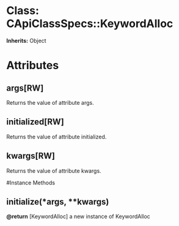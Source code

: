 # Class: CApiClassSpecs::KeywordAlloc
**Inherits:** Object
    



# Attributes
## args[RW] [](#attribute-i-args)
Returns the value of attribute args.

## initialized[RW] [](#attribute-i-initialized)
Returns the value of attribute initialized.

## kwargs[RW] [](#attribute-i-kwargs)
Returns the value of attribute kwargs.


#Instance Methods
## initialize(*args, **kwargs) [](#method-i-initialize)

**@return** [KeywordAlloc] a new instance of KeywordAlloc

